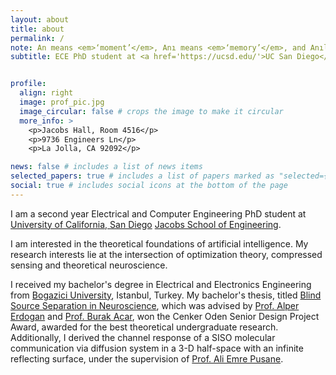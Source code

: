 ```yaml
---
layout: about
title: about
permalink: /
note: An means <em>‘moment’</em>, Anı means <em>‘memory’</em>, and Anıl is the passive form of <em>‘to remember’</em>  in Turkish.
subtitle: ECE PhD student at <a href='https://ucsd.edu/'>UC San Diego</a>.


profile:
  align: right
  image: prof_pic.jpg
  image_circular: false # crops the image to make it circular
  more_info: >
    <p>Jacobs Hall, Room 4516</p>
    <p>9736 Engineers Ln</p>
    <p>La Jolla, CA 92092</p>

news: false # includes a list of news items
selected_papers: true # includes a list of papers marked as "selected={true}"
social: true # includes social icons at the bottom of the page
---
```


I am a second year Electrical and Computer Engineering PhD student at [University of California, San Diego](https://ucsd.edu/) [Jacobs School of Engineering](https://jacobsschool.ucsd.edu/).

I am interested in the theoretical foundations of artificial intelligence. My research interests lie at the intersection of optimization theory, compressed sensing and theoretical neuroscience.

I received my bachelor's degree in Electrical and Electronics Engineering from [Bogazici University](https://bogazici.edu.tr/en_us), Istanbul, Turkey. My bachelor's thesis, titled [Blind Source Separation in Neuroscience](https://github.com/anlkamber3/polytopic-matrix-factorization-eeg), which was advised by [Prof. Alper Erdogan](https://aspc.ku.edu.tr/alper-t-erdogan) and [Prof. Burak Acar](https://vavlab.bogazici.edu.tr/people), won the Cenker Oden Senior Design Project Award, awarded for the best theoretical undergraduate research. Additionally, I derived the channel response of a SISO molecular communication via diffusion system in a 3-D half-space with an infinite reflecting surface, under the supervision of [Prof. Ali Emre Pusane](https://academics.boun.edu.tr/ali.pusane/).

 
